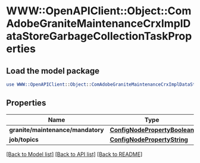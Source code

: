 # WWW::OpenAPIClient::Object::ComAdobeGraniteMaintenanceCrxImplDataStoreGarbageCollectionTaskProperties

## Load the model package
```perl
use WWW::OpenAPIClient::Object::ComAdobeGraniteMaintenanceCrxImplDataStoreGarbageCollectionTaskProperties;
```

## Properties
Name | Type | Description | Notes
------------ | ------------- | ------------- | -------------
**granite/maintenance/mandatory** | [**ConfigNodePropertyBoolean**](ConfigNodePropertyBoolean.md) |  | [optional] 
**job/topics** | [**ConfigNodePropertyString**](ConfigNodePropertyString.md) |  | [optional] 

[[Back to Model list]](../README.md#documentation-for-models) [[Back to API list]](../README.md#documentation-for-api-endpoints) [[Back to README]](../README.md)


